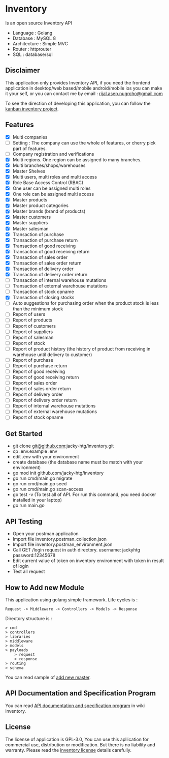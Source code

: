 # Inventory

Is an open source Inventory API
- Language : Golang
- Database : MySQL 8
- Architecture : Simple MVC
- Router : httprouter
- SQL : database/sql

## Disclaimer
This application only provides Inventory API, if you need the frontend application in desktop/web based/mobile android/mobile ios you can make it your self, or you can contact me by email : rijal.asep.nugroho@gmail.com

To see the direction of developing this application, you can follow the [kanban inventory project](https://github.com/jacky-htg/inventory/projects/1).

## Features
- [x] Multi companies
- [ ] Setting : The company can use the whole of features, or cherry pick part of features.
- [ ] Company registration and verifications 
- [x] Multi regions. One region can be assigned to many branches.
- [x] Multi branches/shops/warehouses
- [x] Master Shelves
- [x] Multi users, multi roles and multi access
- [x] Role Base Access Control (RBAC)
- [x] One user can be assigned multi roles
- [x] One role can be assigned multi access  
- [x] Master products
- [x] Master product categories
- [x] Master brands (brand of products)
- [x] Master customers
- [x] Master suppliers
- [x] Master salesman
- [x] Transaction of purchase
- [x] Transaction of purchase return
- [x] Transaction of good receiving
- [x] Transaction of good receiving return
- [x] Transaction of sales order
- [x] Transaction of sales order return
- [x] Transaction of delivery order
- [x] Transaction of delivery order return
- [ ] Transaction of internal warehouse mutations
- [ ] Transaction of external warehouse mutations
- [ ] Transaction of stock opname
- [x] Transaction of closing stocks
- [ ] Auto suggestions for purchasing order when the product stock is less than the minimum stock
- [ ] Report of users
- [ ] Report of products
- [ ] Report of customers
- [ ] Report of suppliers
- [ ] Report of salesman
- [ ] Report of stock
- [ ] Report of product history (the history of product from receiving in warehouse until delivery to customer)
- [ ] Report of purchase
- [ ] Report of purchase return
- [ ] Report of good receiving
- [ ] Report of good receiving return
- [ ] Report of sales order
- [ ] Report of sales order return
- [ ] Report of delivery order
- [ ] Report of delivery order return
- [ ] Report of internal warehouse mutations
- [ ] Report of external warehouse mutations
- [ ] Report of stock opname

## Get Started
- git clone git@github.com:jacky-htg/inventory.git
- cp .env.example .env
- edit .env with your environment
- create database (the database name must be match with your environment)
- go mod init github.com/jacky-htg/inventory
- go run cmd/main.go migrate
- go run cmd/main.go seed
- go run cmd/main.go scan-access
- go test -v (To test all of API. For run this command, you need docker installed in your laptop)
- go run main.go

## API Testing
- Open your postman application
- Import file inventory.postman_collection.json
- Import file inventory.postman_environment.json
- Call GET /login request in auth directory. username: jackyhtg password:12345678
- Edit current value of token on inventory environment with token in result of login
- Test all request

## How to Add new Module
This application using golang simple framework. Life cycles is :
```
Request -> Middleware -> Controllers -> Models -> Response
``` 
Directory structure is :
```
> cmd
> controllers
> libraries
> middleware
> models
> payloads
    > request
    > response
> routing
> schema 
```
You can read sample of [add new master](https://github.com/jacky-htg/inventory/blob/master/master.md).

## API Documentation and Specification Program
You can read [API documentation and specification program](https://github.com/jacky-htg/inventory/wiki) in wiki inventory. 

## License
The license of application is GPL-3.0, You can use this apllication for commercial use, distribution or modification. But there is no liability and warranty. Please read the [inventory license](https://github.com/jacky-htg/inventory/blob/master/LICENSE) details carefully.